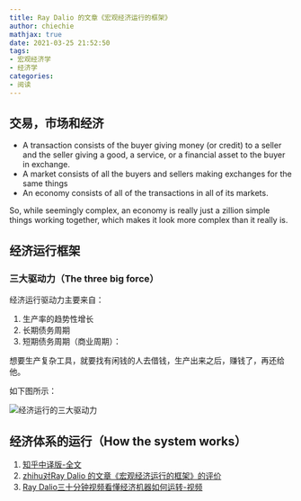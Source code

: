 ```yaml
---
title: Ray Dalio 的文章《宏观经济运行的框架》
author: chiechie
mathjax: true
date: 2021-03-25 21:52:50
tags:
- 宏观经济学
- 经济学
categories: 
- 阅读
---
```



## 交易，市场和经济
 
- A transaction consists of the buyer giving money (or credit) to a seller and the seller giving a good, a service, or a financial asset to the buyer in exchange.
- A market consists of all the buyers and sellers making exchanges for the same things 
- An economy consists of all of the transactions in all of its markets.

So, while seemingly complex, an economy is really just a zillion simple things working together, which makes it look more complex than it really is.


## 经济运行框架

### 三大驱动力（The three big force）

经济运行驱动力主要来自：

1. 生产率的趋势性增长 
2. 长期债务周期 
3. 短期债务周期（商业周期）： 

想要生产复杂工具，就要找有闲钱的人去借钱，生产出来之后，赚钱了，再还给他。


如下图所示：

![经济运行的三大驱动力](./img_2.png)

## 经济体系的运行（How the system works）

1. [知乎中译版-全文](https://zhuanlan.zhihu.com/p/19583066)
1. [zhihu对Ray Dalio 的文章《宏观经济运行的框架》的评价](https://www.zhihu.com/question/24504039/answer/28104441)
2. [Ray Dalio三十分钟视频看懂经济机器如何运转-视频](https://www.bilibili.com/video/av8482665/?from=search&seid=4990527751514513299)
